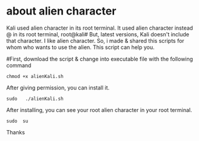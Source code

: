 # about alien character 
Kali used alien character in its root terminal. 
It used alien character instead @ in its root terminal, root@kali# 
But, latest versions, Kali doesn't include that character. 
I like alien character. So, i made & shared this scripts for whom who wants to use the alien. 
This script can help you. 

#First, download the script & change into executable file with the following command
``` 
chmod +x alienKali.sh 
```
 
 
 After giving permission, you can install it.
 
 ```
 sudo   ./alienKali.sh 
 ```
 
 
 After installing, you can see your root alien character in your root terminal.
 
``` 
sudo  su 
```
 
 Thanks
